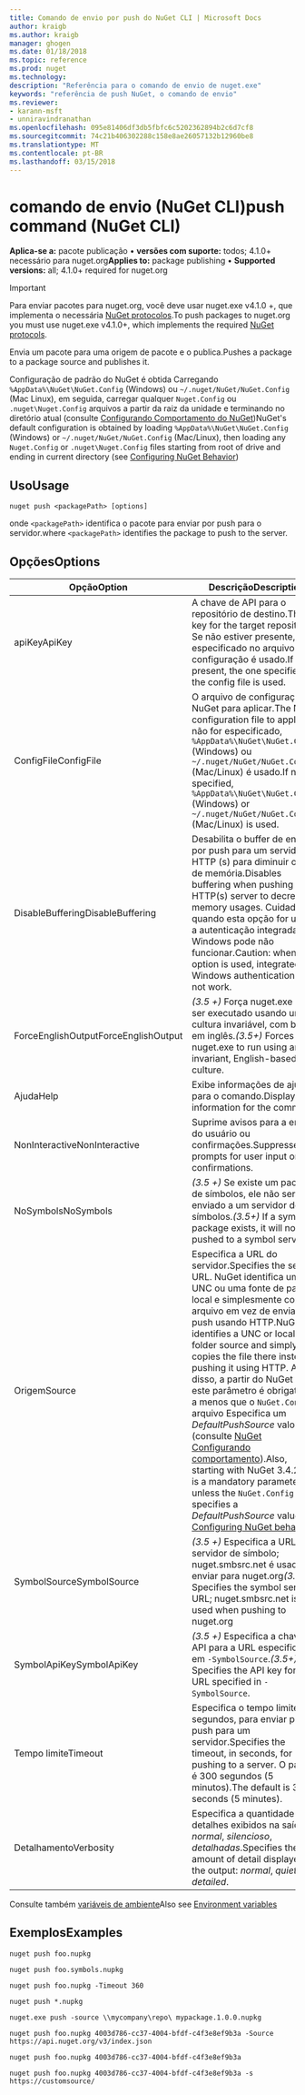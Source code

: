 ```yaml
---
title: Comando de envio por push do NuGet CLI | Microsoft Docs
author: kraigb
ms.author: kraigb
manager: ghogen
ms.date: 01/18/2018
ms.topic: reference
ms.prod: nuget
ms.technology: 
description: "Referência para o comando de envio de nuget.exe"
keywords: "referência de push NuGet, o comando de envio"
ms.reviewer:
- karann-msft
- unniravindranathan
ms.openlocfilehash: 095e81406df3db5fbfc6c5202362894b2c6d7cf8
ms.sourcegitcommit: 74c21b406302288c158e8ae26057132b12960be8
ms.translationtype: MT
ms.contentlocale: pt-BR
ms.lasthandoff: 03/15/2018
---
```

# <a name="push-command-nuget-cli"></a><span data-ttu-id="de22a-104">comando de envio (NuGet CLI)</span><span class="sxs-lookup"><span data-stu-id="de22a-104">push command (NuGet CLI)</span></span>

<span data-ttu-id="de22a-105">**Aplica-se a:** pacote publicação &bullet; **versões com suporte:** todos; 4.1.0+ necessário para nuget.org</span><span class="sxs-lookup"><span data-stu-id="de22a-105">**Applies to:** package publishing &bullet; **Supported versions:** all; 4.1.0+ required for nuget.org</span></span>

> [!Important]
> <span data-ttu-id="de22a-106">Para enviar pacotes para nuget.org, você deve usar nuget.exe v4.1.0 +, que implementa o necessária [NuGet protocolos](../api/nuget-protocols.md).</span><span class="sxs-lookup"><span data-stu-id="de22a-106">To push packages to nuget.org you must use nuget.exe v4.1.0+, which implements the required [NuGet protocols](../api/nuget-protocols.md).</span></span>

<span data-ttu-id="de22a-107">Envia um pacote para uma origem de pacote e o publica.</span><span class="sxs-lookup"><span data-stu-id="de22a-107">Pushes a package to a package source and publishes it.</span></span>

<span data-ttu-id="de22a-108">Configuração de padrão do NuGet é obtida Carregando `%AppData%\NuGet\NuGet.Config` (Windows) ou `~/.nuget/NuGet/NuGet.Config` (Mac Linux), em seguida, carregar qualquer `Nuget.Config` ou `.nuget\Nuget.Config` arquivos a partir da raiz da unidade e terminando no diretório atual (consulte [Configurando Comportamento do NuGet](../consume-packages/configuring-nuget-behavior.md))</span><span class="sxs-lookup"><span data-stu-id="de22a-108">NuGet's default configuration is obtained by loading `%AppData%\NuGet\NuGet.Config` (Windows) or `~/.nuget/NuGet/NuGet.Config` (Mac/Linux), then loading any `Nuget.Config` or `.nuget\Nuget.Config` files starting from root of drive and ending in current directory (see [Configuring NuGet Behavior](../consume-packages/configuring-nuget-behavior.md))</span></span>

## <a name="usage"></a><span data-ttu-id="de22a-109">Uso</span><span class="sxs-lookup"><span data-stu-id="de22a-109">Usage</span></span>

```cli
nuget push <packagePath> [options]
```

<span data-ttu-id="de22a-110">onde `<packagePath>` identifica o pacote para enviar por push para o servidor.</span><span class="sxs-lookup"><span data-stu-id="de22a-110">where `<packagePath>` identifies the package to push to the server.</span></span>

## <a name="options"></a><span data-ttu-id="de22a-111">Opções</span><span class="sxs-lookup"><span data-stu-id="de22a-111">Options</span></span>

| <span data-ttu-id="de22a-112">Opção</span><span class="sxs-lookup"><span data-stu-id="de22a-112">Option</span></span> | <span data-ttu-id="de22a-113">Descrição</span><span class="sxs-lookup"><span data-stu-id="de22a-113">Description</span></span> |
| --- | --- |
| <span data-ttu-id="de22a-114">apiKey</span><span class="sxs-lookup"><span data-stu-id="de22a-114">ApiKey</span></span> | <span data-ttu-id="de22a-115">A chave de API para o repositório de destino.</span><span class="sxs-lookup"><span data-stu-id="de22a-115">The API key for the target repository.</span></span> <span data-ttu-id="de22a-116">Se não estiver presente, o especificado no arquivo de configuração é usado.</span><span class="sxs-lookup"><span data-stu-id="de22a-116">If not present,  the one specified in the config file is used.</span></span> |
| <span data-ttu-id="de22a-117">ConfigFile</span><span class="sxs-lookup"><span data-stu-id="de22a-117">ConfigFile</span></span> | <span data-ttu-id="de22a-118">O arquivo de configuração do NuGet para aplicar.</span><span class="sxs-lookup"><span data-stu-id="de22a-118">The NuGet configuration file to apply.</span></span> <span data-ttu-id="de22a-119">Se não for especificado, `%AppData%\NuGet\NuGet.Config` (Windows) ou `~/.nuget/NuGet/NuGet.Config` (Mac/Linux) é usado.</span><span class="sxs-lookup"><span data-stu-id="de22a-119">If not specified, `%AppData%\NuGet\NuGet.Config` (Windows) or `~/.nuget/NuGet/NuGet.Config` (Mac/Linux) is used.</span></span>|
| <span data-ttu-id="de22a-120">DisableBuffering</span><span class="sxs-lookup"><span data-stu-id="de22a-120">DisableBuffering</span></span> | <span data-ttu-id="de22a-121">Desabilita o buffer de envio por push para um servidor HTTP (s) para diminuir o uso de memória.</span><span class="sxs-lookup"><span data-stu-id="de22a-121">Disables buffering when pushing to an HTTP(s) server to decrease memory usages.</span></span> <span data-ttu-id="de22a-122">Cuidado: quando esta opção for usada, a autenticação integrada do Windows pode não funcionar.</span><span class="sxs-lookup"><span data-stu-id="de22a-122">Caution: when this option is used, integrated Windows authentication might not work.</span></span> |
| <span data-ttu-id="de22a-123">ForceEnglishOutput</span><span class="sxs-lookup"><span data-stu-id="de22a-123">ForceEnglishOutput</span></span> | <span data-ttu-id="de22a-124">*(3.5 +)*  Força nuget.exe para ser executado usando uma cultura invariável, com base em inglês.</span><span class="sxs-lookup"><span data-stu-id="de22a-124">*(3.5+)* Forces nuget.exe to run using an invariant, English-based culture.</span></span> |
| <span data-ttu-id="de22a-125">Ajuda</span><span class="sxs-lookup"><span data-stu-id="de22a-125">Help</span></span> | <span data-ttu-id="de22a-126">Exibe informações de ajuda para o comando.</span><span class="sxs-lookup"><span data-stu-id="de22a-126">Displays help information for the command.</span></span> |
| <span data-ttu-id="de22a-127">NonInteractive</span><span class="sxs-lookup"><span data-stu-id="de22a-127">NonInteractive</span></span> | <span data-ttu-id="de22a-128">Suprime avisos para a entrada do usuário ou confirmações.</span><span class="sxs-lookup"><span data-stu-id="de22a-128">Suppresses prompts for user input or confirmations.</span></span> |
| <span data-ttu-id="de22a-129">NoSymbols</span><span class="sxs-lookup"><span data-stu-id="de22a-129">NoSymbols</span></span> | <span data-ttu-id="de22a-130">*(3.5 +)*  Se existe um pacote de símbolos, ele não será enviado a um servidor de símbolos.</span><span class="sxs-lookup"><span data-stu-id="de22a-130">*(3.5+)* If a symbols package exists, it will not be pushed to a symbol server.</span></span> |
| <span data-ttu-id="de22a-131">Origem</span><span class="sxs-lookup"><span data-stu-id="de22a-131">Source</span></span> | <span data-ttu-id="de22a-132">Especifica a URL do servidor.</span><span class="sxs-lookup"><span data-stu-id="de22a-132">Specifies the server URL.</span></span> <span data-ttu-id="de22a-133">NuGet identifica um UNC ou uma fonte de pasta local e simplesmente copia o arquivo em vez de enviar por push usando HTTP.</span><span class="sxs-lookup"><span data-stu-id="de22a-133">NuGet identifies a UNC or local folder source and simply copies the file there instead of pushing it using HTTP.</span></span>  <span data-ttu-id="de22a-134">Além disso, a partir do NuGet 3.4.2, este parâmetro é obrigatório, a menos que o `NuGet.Config` arquivo Especifica um *DefaultPushSource* valor (consulte [NuGet Configurando comportamento](../consume-packages/configuring-nuget-behavior.md)).</span><span class="sxs-lookup"><span data-stu-id="de22a-134">Also, starting with NuGet 3.4.2, this is a mandatory parameter unless the `NuGet.Config` file specifies a *DefaultPushSource* value (see [Configuring NuGet behavior](../consume-packages/configuring-nuget-behavior.md)).</span></span> |
| <span data-ttu-id="de22a-135">SymbolSource</span><span class="sxs-lookup"><span data-stu-id="de22a-135">SymbolSource</span></span> | <span data-ttu-id="de22a-136">*(3.5 +)*  Especifica a URL do servidor de símbolo; nuget.smbsrc.net é usado ao enviar para nuget.org</span><span class="sxs-lookup"><span data-stu-id="de22a-136">*(3.5+)* Specifies the symbol server URL; nuget.smbsrc.net is used when pushing to nuget.org</span></span> |
| <span data-ttu-id="de22a-137">SymbolApiKey</span><span class="sxs-lookup"><span data-stu-id="de22a-137">SymbolApiKey</span></span> | <span data-ttu-id="de22a-138">*(3.5 +)*  Especifica a chave de API para a URL especificada em `-SymbolSource`.</span><span class="sxs-lookup"><span data-stu-id="de22a-138">*(3.5+)* Specifies the API key for the URL specified in `-SymbolSource`.</span></span> |
| <span data-ttu-id="de22a-139">Tempo limite</span><span class="sxs-lookup"><span data-stu-id="de22a-139">Timeout</span></span> | <span data-ttu-id="de22a-140">Especifica o tempo limite, em segundos, para enviar por push para um servidor.</span><span class="sxs-lookup"><span data-stu-id="de22a-140">Specifies the timeout, in seconds, for pushing to a server.</span></span> <span data-ttu-id="de22a-141">O padrão é 300 segundos (5 minutos).</span><span class="sxs-lookup"><span data-stu-id="de22a-141">The default is 300 seconds (5 minutes).</span></span> |
| <span data-ttu-id="de22a-142">Detalhamento</span><span class="sxs-lookup"><span data-stu-id="de22a-142">Verbosity</span></span> | <span data-ttu-id="de22a-143">Especifica a quantidade de detalhes exibidos na saída: *normal*, *silencioso*, *detalhadas*.</span><span class="sxs-lookup"><span data-stu-id="de22a-143">Specifies the amount of detail displayed in the output: *normal*, *quiet*, *detailed*.</span></span> |

<span data-ttu-id="de22a-144">Consulte também [variáveis de ambiente](cli-ref-environment-variables.md)</span><span class="sxs-lookup"><span data-stu-id="de22a-144">Also see [Environment variables](cli-ref-environment-variables.md)</span></span>

## <a name="examples"></a><span data-ttu-id="de22a-145">Exemplos</span><span class="sxs-lookup"><span data-stu-id="de22a-145">Examples</span></span>

```cli
nuget push foo.nupkg

nuget push foo.symbols.nupkg

nuget push foo.nupkg -Timeout 360

nuget push *.nupkg

nuget.exe push -source \\mycompany\repo\ mypackage.1.0.0.nupkg

nuget push foo.nupkg 4003d786-cc37-4004-bfdf-c4f3e8ef9b3a -Source https://api.nuget.org/v3/index.json

nuget push foo.nupkg 4003d786-cc37-4004-bfdf-c4f3e8ef9b3a

nuget push foo.nupkg 4003d786-cc37-4004-bfdf-c4f3e8ef9b3a -s https://customsource/
```
